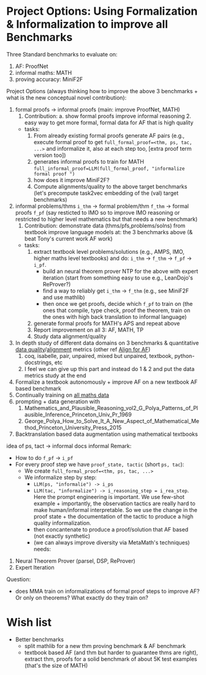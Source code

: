 # Project Options: Using Formalization & Informalization to improve all Benchmarks

Three Standard benchmarks to evaluate on:
1. AF: ProofNet
2. informal maths: MATH
3. proving accuracy: MiniF2F

Project Options (always thinking how to improve the above 3 benchmarks + what is the new conceptual novel contribution):
1. formal proofs -> informal proofs (main: improve ProofNet, MATH)
   1. Contribution: a. show formal proofs improve informal reasoning 2. easy way to get more formal, formal data for AF that is high quality
   - tasks:
      1. From already existing formal proofs generate AF pairs (e.g., execute formal proof to get `full_formal_proof=<thm, ps, tac, ...>` and informalize it, also at each step too, [extra proof term version too])
      2. generates informal proofs to train for MATH `full_informal_proof=LLM(full_formal_proof, "informalize formal proof ")`
      3. how does it improve MiniF2F?
      4. Compute alignments/quality to the above target benchmarks (let's precompute task2vec embedding of the (val) target benchmarks)
2. informal problems/thms `i_thm` -> formal problem/thm `f_thm` -> formal proofs `f_pf` (say resticted to IMO so to improve IMO reasoning or restricted to higher level mathematics but that needs a new benchmark)
   1. Contribution: demonstrate data (thms/pfs,problems/solns) from textbook improve language models at: the 3 benchmarks above (& beat Tony's current work AF work)
   - tasks:
      1. extract textbook level problems/solutions (e.g., AMPS, IMO, higher maths level textbooks) and do: `i_thm` -> `f_thm` -> `f_pf` -> `i_pf`.
         - build an neural theorem prover NTP for the above with expert iteration (start from something easy to use e.g., LeanDojo's ReProver?)
         - find a way to reliably get `i_thm` -> `f_thm` (e.g., see MiniF2F and use mathlib)
         - then once we get proofs, decide which `f_pf` to train on (the ones that compile, type check, proof the theorem, train on the ones with high back translation to informal language)
      2. generate formal proofs for MATH's APS and repeat above
      3. Report improvement on all 3: AF, MATH, TP
      4. Study data alignment/quality
3. In depth study of different data domains on 3 benchmarks & quantitative [data quality](https://github.com/brando90/beyond-scale-language-data-diversity/blob/main/notes/data_quality_eq_div_plus_alignment_and_data_selection.md)/[alignment](https://github.com/brando90/evals-for-autoformalization/blob/main/notes/research_proposals_projs/data_selection_with_alignment_for_af.md) metrics (other ref [Align for AF](https://github.com/brando90/evals-for-autoformalization/blob/main/notes/research_proposals_projs/af-ft-plan-kai-align-vs-eval-perf.jpeg))
   1. coq, isabelle, pair, unpaired, mixed but unpaired, textbook, python-docstrings, etc
   2. I feel we can give up this part and instead do 1 & 2 and put the data metrics study at the end
4. Formalize a textbook autonomously + improve AF on a new textbook AF based benchmark
5. Continually training on [all maths data](https://github.com/brando90/evals-for-autoformalization/blob/main/notes/research_proposals_projs/math_pile_list.md)
6. prompting + data generation with
   1. Mathematics_and_Plausible_Reasoning_vol2_G_Polya_Patterns_of_Plausible_Inference_Princeton_Univ_Pr_1969
   2. George_Polya_How_to_Solve_It_A_New_Aspect_of_Mathematical_Method_Princeton_University_Press_2015   
7. Backtranslation based data augmentation using mathematical textbooks

idea of ps, tact -> informal docs informal 
Remark: 
   - How to do `f_pf` -> `i_pf`
   - For every proof step we have `proof_state, tactic` (short `ps, tac`):
      - We create `full_formal_proof=<thm, ps, tac, ...>`
      - We informalize step by step: 
         - `LLM(ps, "informalie") -> i_ps`
         - `LLM(tac, "informalize") -> i_reasoning_step = i_rea_step`. Here the prompt engineering is important. We use few-shot example + importantly, the observation tactics are really hard to make human/informal interpretable. So we use the change in the proof state + the documentation of the tactic to produce a high quality informalization.
         - then concantenate to produce a proof/solution that AF based (not exactly synthetic)
         - (we can always improve diversity via MetaMath's techniques)
needs:
   1. Neural Theorem Prover (parsel, DSP, ReProver)
   2. Expert Iteration

Question:
   - does MMA train on informalizations of formal proof steps to improve AF? Or only on theorems? What exactly do they train on?

# Wish list

- Better benchmarks
   - split mathlib for a new thm proving benchmark & AF benchmark
   - textbook based AF (and thm but harder to guarantee thms are right), extract thm, proofs for a solid benchmark of about 5K test examples (that's the size of MATH)